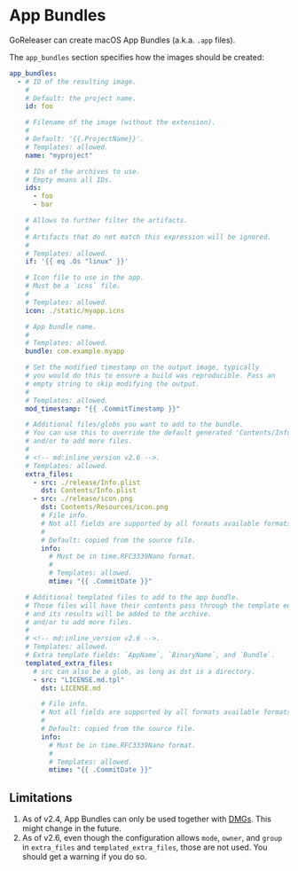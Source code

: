 # App Bundles

<!-- md:pro -->
<!-- md:version v2.4 -->

GoReleaser can create macOS App Bundles (a.k.a. `.app` files).

The `app_bundles` section specifies how the images should be created:

```yaml title=".goreleaser.yaml"
app_bundles:
  - # ID of the resulting image.
    #
    # Default: the project name.
    id: foo

    # Filename of the image (without the extension).
    #
    # Default: '{{.ProjectName}}'.
    # Templates: allowed.
    name: "myproject"

    # IDs of the archives to use.
    # Empty means all IDs.
    ids:
      - foo
      - bar

    # Allows to further filter the artifacts.
    #
    # Artifacts that do not match this expression will be ignored.
    #
    # Templates: allowed.
    if: '{{ eq .Os "linux" }}'

    # Icon file to use in the app.
    # Must be a `icns` file.
    #
    # Templates: allowed.
    icon: ./static/myapp.icns

    # App bundle name.
    #
    # Templates: allowed.
    bundle: com.example.myapp

    # Set the modified timestamp on the output image, typically
    # you would do this to ensure a build was reproducible. Pass an
    # empty string to skip modifying the output.
    #
    # Templates: allowed.
    mod_timestamp: "{{ .CommitTimestamp }}"

    # Additional files/globs you want to add to the bundle.
    # You can use this to override the default generated 'Contents/Info.plist'
    # and/or to add more files.
    #
    # <!-- md:inline_version v2.6 -->.
    # Templates: allowed.
    extra_files:
      - src: ./release/Info.plist
        dst: Contents/Info.plist
      - src: ./release/icon.png
        dst: Contents/Resources/icon.png
        # File info.
        # Not all fields are supported by all formats available formats.
        #
        # Default: copied from the source file.
        info:
          # Must be in time.RFC3339Nano format.
          #
          # Templates: allowed.
          mtime: "{{ .CommitDate }}"

    # Additional templated files to add to the app bundle.
    # Those files will have their contents pass through the template engine,
    # and its results will be added to the archive.
    # and/or to add more files.
    #
    # <!-- md:inline_version v2.6 -->.
    # Templates: allowed.
    # Extra template fields: `AppName`, `BinaryName`, and `Bundle`.
    templated_extra_files:
      # src can also be a glob, as long as dst is a directory.
      - src: "LICENSE.md.tpl"
        dst: LICENSE.md

        # File info.
        # Not all fields are supported by all formats available formats.
        #
        # Default: copied from the source file.
        info:
          # Must be in time.RFC3339Nano format.
          #
          # Templates: allowed.
          mtime: "{{ .CommitDate }}"
```

## Limitations

1. As of v2.4, App Bundles can only be used together with [DMGs](dmg.md). This
   might change in the future.
1. As of v2.6, even though the configuration allows `mode`, `owner`, and `group`
   in `extra_files` and `templated_extra_files`, those are not used. You should
   get a warning if you do so.

<!-- md:templates -->
